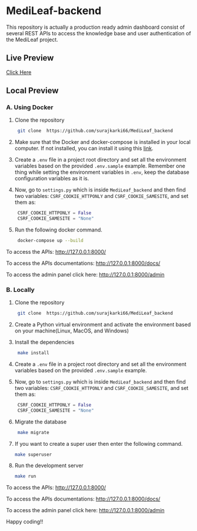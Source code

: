 # MediLeaf-backend
This repository is actually a production ready admin dashboard consist of several REST APIs to access the knowledge base and user authentication of the MediLeaf project.

## Live Preview
[Click Here](https://medi-leaf-backend.vercel.app)

## Local Preview

### A. Using Docker
1. Clone the repository
   ```bash
    git clone  https://github.com/surajkarki66/MediLeaf_backend
    ``` 
2. Make sure that the Docker and docker-compose is installed in your local computer. If not installed, you can install it using this [link](https://docs.docker.com/engine/install/).
3. Create a `.env` file in a project root directory and set all the environment variables based on the provided `.env.sample` example. Remember one thing while setting the environment variables in `.env`, keep the database configuration variables as it is.
   
4. Now, go to `settings.py` which is inside `MediLeaf_backend` and then find two variables: `CSRF_COOKIE_HTTPONLY` and `CSRF_COOKIE_SAMESITE`, and set them as:
   ```python
    CSRF_COOKIE_HTTPONLY = False
    CSRF_COOKIE_SAMESITE = "None"
   ```
5. Run the following docker command.

   ```bash
    docker-compose up --build
    ```

To access the APIs: http://127.0.0.1:8000/

To access the APIs documentations: http://127.0.0.1:8000/docs/

To access the admin panel click here: http://127.0.0.1:8000/admin


### B. Locally
1. Clone the repository
   ```bash
    git clone  https://github.com/surajkarki66/MediLeaf_backend
    ```

2. Create a Python virtual environment and activate the environment based on your machine(Linux, MacOS, and Windows)

3. Install the dependencies
   ```bash
    make install
   ```
4. Create a `.env` file in a project root directory and set all the environment variables based on the provided `.env.sample` example.

5. Now, go to `settings.py` which is inside `MediLeaf_backend` and then find two variables: `CSRF_COOKIE_HTTPONLY` and `CSRF_COOKIE_SAMESITE`, and set them as:
   ```python
    CSRF_COOKIE_HTTPONLY = False
    CSRF_COOKIE_SAMESITE = "None"
   ```

6. Migrate the database
   ```bash
    make migrate
    ```

7. If you want to create a super user then enter the following command.
    ```bash
    make superuser
    ```

8. Run the development server
    ```bash
    make run
    ```

To access the APIs: http://127.0.0.1:8000/

To access the APIs documentations: http://127.0.0.1:8000/docs/

To access the admin panel click here: http://127.0.0.1:8000/admin


Happy coding!!